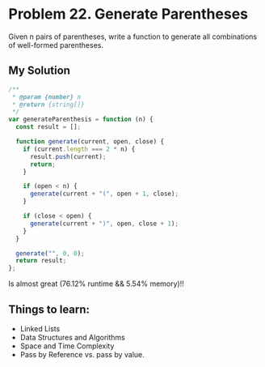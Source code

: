 # Problem 22. Generate Parentheses

Given n pairs of parentheses, write a function to generate all combinations of well-formed parentheses.

## My Solution

```js
/**
 * @param {number} n
 * @return {string[]}
 */
var generateParenthesis = function (n) {
  const result = [];

  function generate(current, open, close) {
    if (current.length === 2 * n) {
      result.push(current);
      return;
    }

    if (open < n) {
      generate(current + "(", open + 1, close);
    }

    if (close < open) {
      generate(current + ")", open, close + 1);
    }
  }

  generate("", 0, 0);
  return result;
};
```

Is almost great (76.12% runtime && 5.54% memory)!!

## Things to learn:

- Linked Lists
- Data Structures and Algorithms
- Space and Time Complexity
- Pass by Reference vs. pass by value.
